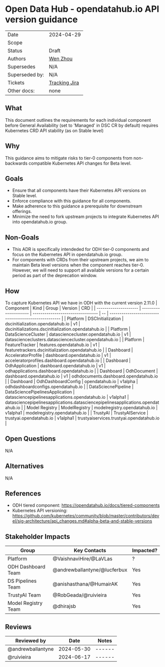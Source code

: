 # Open Data Hub - opendatahub.io API version guidance

|                |                                  |
| -------------- |----------------------------------|
| Date           | 2024-04-29                       |
| Scope          |                                  |
| Status         | Draft                            |
| Authors        | [Wen Zhou](@zdtsw)               |
| Supersedes     | N/A                              |
| Superseded by: | N/A                              |
| Tickets        | [Tracking Jira](https://issues.redhat.com/browse/RHOAIENG-6524)|
| Other docs:    | none                             |

## What

This document outlines the requirements for each individual component before General Availability (set to 'Managed' in DSC CR by default) requires Kubernetes CRD API stability (as on Stable level)

## Why

This guidance aims to mitigate risks to tier-0 components from non-backwards compatible Kubernetes API changes for Beta level.

## Goals

- Ensure that all components have their Kubernetes API versions on Stable level.
- Enforce compliance with this guidance for all components.
- Make adherence to this guidance a prerequisite for downstream offerings.
- Minimize the need to fork upstream projects to integrate Kubernetes API into opendatahub.io group.

## Non-Goals

- This ADR is specifically intendeded for ODH tier-0 components and focus on the Kubernetes API in opendatahub.io group.
- For components with CRDs from their upstream projects, we aim to maintain Beta level versions when the component reaches tier-0. However, we will need to support all available versions for a certain period as part of the deprecation window.

## How

To capture Kubernetes API we have in ODH with the current version 2.11.0
| Component             | Kind                  | Group                             | Version | CRD |
| --------------------- | --------------------- | --------------------------------- | -- | ----------------------------------------------------- |
| Platform              | DSCInitialization     | dscinitialization.opendatahub.io  | v1 | dscinitializations.dscinitialization.opendatahub.io   |
| Platform              | DataScienceCluster    | datasciencecluster.opendatahub.io | v1 | datascienceclusters.datasciencecluster.opendatahub.io |
| Platform              | FeatureTracker        | features.opendatahub.io           | v1 | featuretrackers.dscinitialization.opendatahub.io      |
| Dashboard             | AcceleratorProfile    | dashboard.opendatahub.io          | v1 | acceleratorprofiles.dashboard.opendatahub.io          |
| Dashboard             | OdhApplication        | dashboard.opendatahub.io          | v1 | odhapplications.dashboard.opendatahub.io              |
| Dashboard             | OdhDocument           | dashboard.opendatahub.io          | v1 | odhdocuments.dashboard.opendatahub.io                 |
| Dashboard             | OdhDashboardConfig    | opendatahub.io                    | v1alpha | odhdashboardconfigs.opendatahub.io               |
| DataSciecnePipeline   | DataSciencePipelinesApplication | datasciencepipelinesapplications.opendatahub.io | v1alpha1 | datasciencepipelinesapplications.datasciencepipelinesapplications.opendatahub.io |
| Model Registry        | ModelRegistry         | modelregistry.opendatahub.io      | v1alpha1 | modelregistry.opendatahub.io                    |
| TrustyAI              | TrustyAIService       | trustyai.opendatahub.io           | v1alpha1 | trustyaiservices.trustyai.opendatahub.io        |

## Open Questions

N/A

## Alternatives

N/A

## References

- ODH tiered component: https://opendatahub.io/docs/tiered-components
- Kubernetes API versioning: https://github.com/kubernetes/community/blob/master/contributors/devel/sig-architecture/api_changes.md#alpha-beta-and-stable-versions

## Stakeholder Impacts

| Group                 | Key Contacts                 | Impacted? |
|-----------------------|------------------------------|---|
| Platform              | @VaishnaviHire/@LaVLas       | ? |
| ODH Dashboard Team    | @andrewballantyne/@lucferbux | Yes |
| DS Pipelines Team     | @anishasthana/@HumairAK      | Yes |
| TrustyAI Team         | @RobGeada/@ruivieira         | Yes |
| Model Registry Team   | @dhirajsb                    | Yes |

## Reviews

| Reviewed by       | Date       | Notes |
|------------------ |------------| ------|
| @andrewballantyne | 2024-05-30 | ------|
| @ruivieira        | 2024-06-17 | ------|
